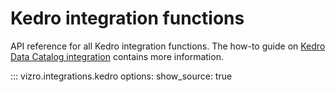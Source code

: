 <!-- vale off -->
# Kedro integration functions

API reference for all Kedro integration functions. The how-to guide on [Kedro Data Catalog integration](../user-guides/kedro-data-catalog.md) contains more information.

::: vizro.integrations.kedro
    options:
      show_source: true

<!-- vale on -->
